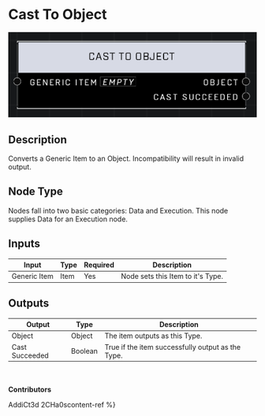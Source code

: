 # Cast To Object
![](../../../.gitbook/assets/cast-to-object.png)
## Description
Converts a Generic Item to an Object. Incompatibility will result in invalid output.

## Node Type
Nodes fall into two basic categories: Data and Execution. This node supplies Data for an Execution node.

## Inputs
| Input | Type | Required | Description |
|------------------|------------------|----------|--------------------------------------------------------------|
| Generic Item | Item | Yes | Node sets this Item to it's Type. |

## Outputs
| Output | Type | Description |
|------------------|------------------|--------------------------------------------------------------|
| Object | Object | The item outputs as this Type. |
| Cast Succeeded | Boolean | True if the item successfully output as the Type. |

\
\
**Contributors**

AddiCt3d 2CHa0scontent-ref %}

